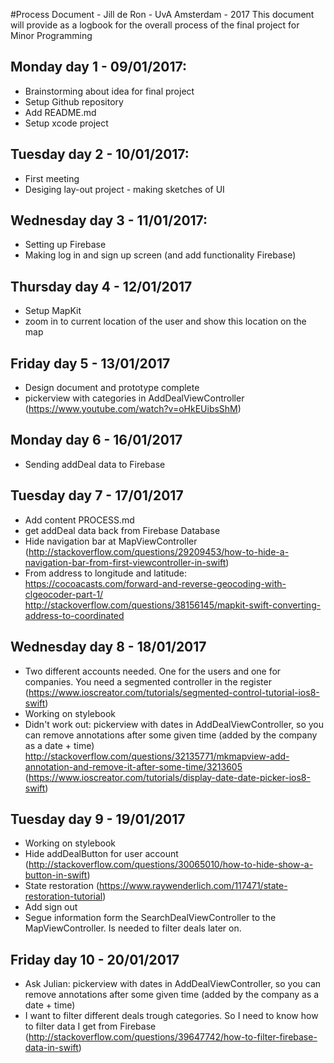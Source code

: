 #Process Document - Jill de Ron - UvA Amsterdam - 2017
This document will provide as a logbook for the overall process of the final project for Minor Programming

## Monday day 1 - 09/01/2017: 
- Brainstorming about idea for final project
- Setup Github repository
- Add README.md
- Setup xcode project

## Tuesday day 2 - 10/01/2017: 
- First meeting 
- Desiging lay-out project - making sketches of UI

## Wednesday day 3 - 11/01/2017:
- Setting up Firebase
- Making log in and sign up screen (and add functionality Firebase)

## Thursday day 4 - 12/01/2017
- Setup MapKit
- zoom in to current location of the user and show this location on the map 

## Friday day 5 - 13/01/2017
- Design document and prototype complete 
- pickerview with categories in AddDealViewController (https://www.youtube.com/watch?v=oHkEUibsShM)

## Monday day 6 - 16/01/2017
- Sending addDeal data to Firebase

## Tuesday day 7 - 17/01/2017
- Add content PROCESS.md 
- get addDeal data back from Firebase Database 
- Hide navigation bar at MapViewController (http://stackoverflow.com/questions/29209453/how-to-hide-a-navigation-bar-from-first-viewcontroller-in-swift)
- From address to longitude and latitude: 
  https://cocoacasts.com/forward-and-reverse-geocoding-with-clgeocoder-part-1/
  http://stackoverflow.com/questions/38156145/mapkit-swift-converting-address-to-coordinated

## Wednesday day 8 - 18/01/2017
- Two different accounts needed. One for the users and one for companies. You need a segmented controller in the register (https://www.ioscreator.com/tutorials/segmented-control-tutorial-ios8-swift)
- Working on stylebook 
- Didn't work out: pickerview with dates in AddDealViewController, so you can remove annotations after some given time (added by the company as a date + time) 
http://stackoverflow.com/questions/32135771/mkmapview-add-annotation-and-remove-it-after-some-time/3213605 (https://www.ioscreator.com/tutorials/display-date-date-picker-ios8-swift)

## Tuesday day 9 - 19/01/2017 
- Working on stylebook 
- Hide addDealButton for user account (http://stackoverflow.com/questions/30065010/how-to-hide-show-a-button-in-swift)
- State restoration (https://www.raywenderlich.com/117471/state-restoration-tutorial)
- Add sign out 
- Segue information form the SearchDealViewController to the MapViewController. Is needed to filter deals later on. 


## Friday day 10 - 20/01/2017
- Ask Julian: pickerview with dates in AddDealViewController, so you can remove annotations after some given time (added by the company as a date + time) 
- I want to filter different deals trough categories. So I need to know how to filter data I get from Firebase (http://stackoverflow.com/questions/39647742/how-to-filter-firebase-data-in-swift)




